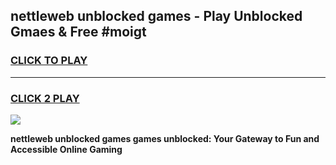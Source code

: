 
## nettleweb unblocked games - Play Unblocked Gmaes & Free #moigt
<h3>
<a href="https://news.freeplayer.one?title=nettleweb_unblocked_games&ref=24F">CLICK TO PLAY</a></h3>
<hr>

<h3>
<a href="https://news.freeplayer.one?title=nettleweb_unblocked_games&ref=24F">CLICK 2 PLAY</a>
  
</h3>

<a href="https://news.freeplayer.one?title=nettleweb_unblocked_games&ref=24F/"><img src="https://clearcache.store/games.png"></a>


**nettleweb unblocked games games unblocked: Your Gateway to Fun and Accessible Online Gaming**
